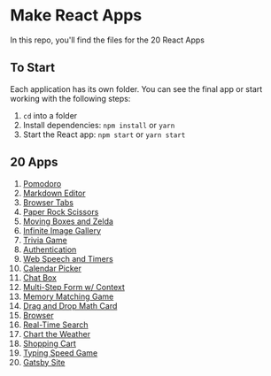 # Make React Apps

In this repo, you'll find the files for the 20 React Apps


## To Start

Each application has its own folder. You can see the final app or start working with the following steps:

1. `cd` into a folder
2. Install dependencies: `npm install` or `yarn`
3. Start the React app: `npm start` or `yarn start`

## 20 Apps

1. [Pomodoro](https://github.com/svensktutby/make-20-react-apps/tree/master/01-pomodoro)
1. [Markdown Editor](https://github.com/svensktutby/make-20-react-apps/tree/master/02-markdown-editor)
1. [Browser Tabs](https://github.com/svensktutby/make-20-react-apps/tree/master/03-browser-tabs)
1. [Paper Rock Scissors](https://github.com/svensktutby/make-20-react-apps/tree/master/04-paper-rock-scissors)
1. [Moving Boxes and Zelda](https://github.com/svensktutby/make-20-react-apps/tree/master/05-moving-boxes-and-zelda)
1. [Infinite Image Gallery](https://github.com/svensktutby/make-20-react-apps/tree/master/06-infinite-image-gallery)
1. [Trivia Game](https://github.com/svensktutby/make-20-react-apps/tree/master/07-trivia-game)
1. [Authentication](https://github.com/svensktutby/make-20-react-apps/tree/master/08-authentication)
1. [Web Speech and Timers](https://github.com/svensktutby/make-20-react-apps/tree/master/09-web-speech-and-timers)
1. [Calendar Picker](https://github.com/svensktutby/make-20-react-apps/tree/master/10-calendar-picker)
1. [Chat Box](https://github.com/svensktutby/make-20-react-apps/tree/master/11-сhat-box)
1. [Multi-Step Form w/ Context](https://github.com/svensktutby/make-20-react-apps/tree/master/12-multi-step-form-w-Context)
1. [Memory Matching Game](https://github.com/svensktutby/make-20-react-apps/tree/master/13-memory-matching-game)
1. [Drag and Drop Math Card](https://github.com/svensktutby/make-20-react-apps/tree/master/14-drag-and-drop-math-card)
1. [Browser](https://github.com/svensktutby/make-20-react-apps/tree/master/15-browser)
1. [Real-Time Search](https://github.com/svensktutby/make-20-react-apps/tree/master/16-real-time-search)
1. [Chart the Weather](https://github.com/svensktutby/make-20-react-apps/tree/master/17-chart-the-weather)
1. [Shopping Cart]()
1. [Typing Speed Game]()
1. [Gatsby Site]()
